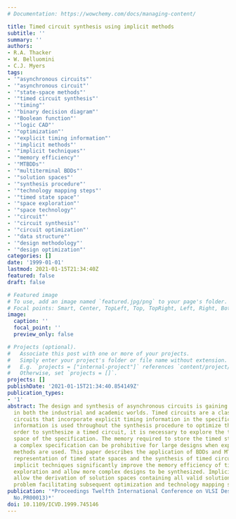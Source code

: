```yaml
---
# Documentation: https://wowchemy.com/docs/managing-content/

title: Timed circuit synthesis using implicit methods
subtitle: ''
summary: ''
authors:
- R.A. Thacker
- W. Belluomini
- C.J. Myers
tags:
- '"asynchronous circuits"'
- '"asynchronous circuit"'
- '"state-space methods"'
- '"timed circuit synthesis"'
- '"timing"'
- '"binary decision diagram"'
- '"Boolean function"'
- '"logic CAD"'
- '"optimization"'
- '"explicit timing information"'
- '"implicit methods"'
- '"implicit techniques"'
- '"memory efficiency"'
- '"MTBDDs"'
- '"multiterminal BDDs"'
- '"solution spaces"'
- '"synthesis procedure"'
- '"technology mapping steps"'
- '"timed state space"'
- '"space exploration"'
- '"space technology"'
- '"circuit"'
- '"circuit synthesis"'
- '"circuit optimization"'
- '"data structure"'
- '"design methodology"'
- '"design optimization"'
categories: []
date: '1999-01-01'
lastmod: 2021-01-15T21:34:40Z
featured: false
draft: false

# Featured image
# To use, add an image named `featured.jpg/png` to your page's folder.
# Focal points: Smart, Center, TopLeft, Top, TopRight, Left, Right, BottomLeft, Bottom, BottomRight.
image:
  caption: ''
  focal_point: ''
  preview_only: false

# Projects (optional).
#   Associate this post with one or more of your projects.
#   Simply enter your project's folder or file name without extension.
#   E.g. `projects = ["internal-project"]` references `content/project/deep-learning/index.md`.
#   Otherwise, set `projects = []`.
projects: []
publishDate: '2021-01-15T21:34:40.854149Z'
publication_types:
- '1'
abstract: The design and synthesis of asynchronous circuits is gaining importance
  in both the industrial and academic worlds. Timed circuits are a class of asynchronous
  circuits that incorporate explicit timing information in the specification. This
  information is used throughout the synthesis procedure to optimize the design. In
  order to synthesize a timed circuit, it is necessary to explore the timed state
  space of the specification. The memory required to store the timed state space of
  a complex specification can be prohibitive for large designs when explicit representation
  methods are used. This paper describes the application of BDDs and MTBDDs to the
  representation of timed state spaces and the synthesis of timed circuits. These
  implicit techniques significantly improve the memory efficiency of timed state space
  exploration and allow more complex designs to be synthesized. Implicit methods also
  allow the derivation of solution spaces containing all valid solutions to the synthesis
  problem facilitating subsequent optimization and technology mapping steps.
publication: '*Proceedings Twelfth International Conference on VLSI Design. (Cat.
  No.PR00013)*'
doi: 10.1109/ICVD.1999.745146
---
```


